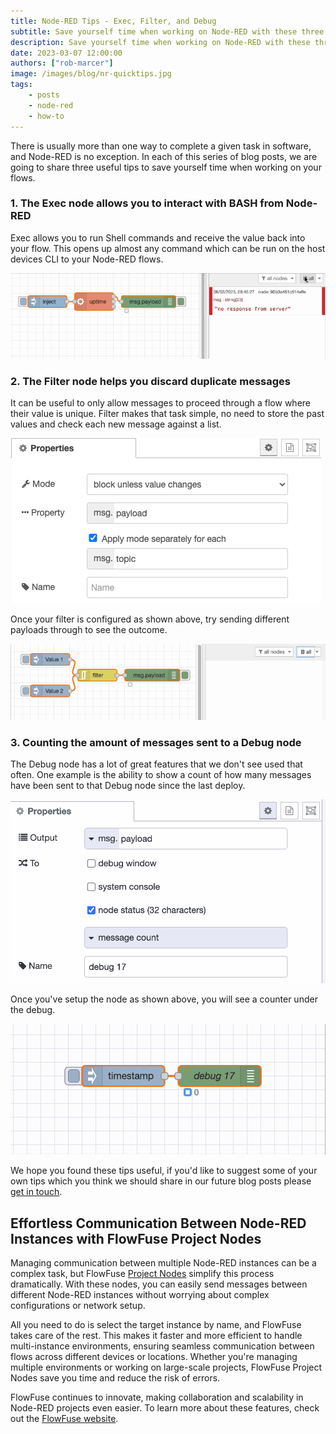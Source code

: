 ```yaml
---
title: Node-RED Tips - Exec, Filter, and Debug
subtitle: Save yourself time when working on Node-RED with these three tips.
description: Save yourself time when working on Node-RED with these three tips.
date: 2023-03-07 12:00:00
authors: ["rob-marcer"]
image: /images/blog/nr-quicktips.jpg
tags:
    - posts 
    - node-red
    - how-to
---
```


There is usually more than one way to complete a given task in software, and Node-RED is no exception. In each of this series of blog posts, we are going to share three useful tips to save yourself time when working on your flows.
<!--more-->

### 1. The Exec node allows you to interact with BASH from Node-RED

Exec allows you to run Shell commands and receive the value back into your flow. This opens up almost any command which can be run on the host devices CLI to your Node-RED flows.

!["Example flow using the Exec node"](./images/exec-example.gif "Example flow using the Exec node")

### 2. The Filter node helps you discard duplicate messages

It can be useful to only allow messages to proceed through a flow where their value is unique. Filter makes that task simple, no need to store the past values and check each new message against a list.

![Configuring the Filter node to only allow unique payloads through](./images/filter-config.png "Configuring the Filter node to only allow unique payloads through")

Once your filter is configured as shown above, try sending different payloads through to see the outcome.

![Demonstration showing the Filter node](./images/filter-example.gif "Demonstration showing the Filter node")

### 3. Counting the amount of messages sent to a Debug node

The Debug node has a lot of great features that we don't see used that often. One example is the ability to show a count of how many messages have been sent to that Debug node since the last deploy.

![Setting up the debug to count messages](./images/setup-counting-debug.png "Setting up the debug to count messages")

Once you've setup the node as shown above, you will see a counter under the debug.

![Each message sent to the debug node is counted](./images/counting-debug.gif "Each message sent to the debug node is counted")

We hope you found these tips useful, if you'd like to suggest some of your own tips which you think we should share in our future blog posts please [get in touch](mailto:contact@flowfuse.com).

## Effortless Communication Between Node-RED Instances with FlowFuse Project Nodes

Managing communication between multiple Node-RED instances can be a complex task, but FlowFuse [Project Nodes](/docs/user/projectnodes/) simplify this process dramatically. With these nodes, you can easily send messages between different Node-RED instances without worrying about complex configurations or network setup.

All you need to do is select the target instance by name, and FlowFuse takes care of the rest. This makes it faster and more efficient to handle multi-instance environments, ensuring seamless communication between flows across different devices or locations. Whether you're managing multiple environments or working on large-scale projects, FlowFuse Project Nodes save you time and reduce the risk of errors.

FlowFuse continues to innovate, making collaboration and scalability in Node-RED projects even easier. To learn more about these features, check out the [FlowFuse website](/).